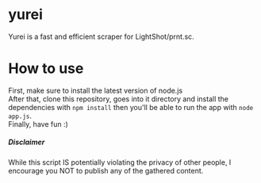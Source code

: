 # yurei
 Yurei is a fast and efficient scraper for LightShot/prnt.sc.
 
# How to use
First, make sure to install the latest version of node.js </br>
After that, clone this repository, goes into it directory and install the dependencies with ```npm install``` 
then you'll be able to run the app with ```node app.js```. </br>
Finally, have fun :)

##### Disclaimer
While this script IS potentially violating the privacy of other people, I encourage you NOT to publish any of the gathered content.
